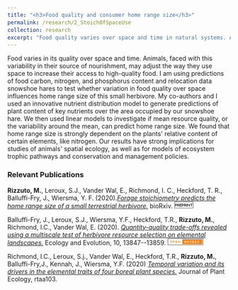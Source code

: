 ```yaml
---
title: "<h3>Food quality and consumer home range size</h3>"
permalink: /research/2_StoichOfSpaceUse
collection: research
excerpt: "Food quality varies over space and time in natural systems. Animals respond to this variation by making space use decision. I work with data from a small terrestrial herbivore to test if it varies its home range size with variation in its preferred foods' nutrient content"
---
```


<!-- <img src="" alt="" style = "width:250px;height:400px;margin-right:15px;float:left"> -->
Food varies in its quality over space and time. Animals, faced with this variability in their source of nourishment, may adjust the way they use space to increase their access to high-quality food. I am using predictions of food carbon, nitrogen, and phosphorus content and relocation data snowshoe hares to test whether variation in food quality over space influences home range size of this small herbivore. My co-authors and I used an innovative nutrient distribution model to generate predictions of plant content of key nutrients over the area occupied by our snowshoe hare. We then used linear models to investigate if mean resource quality, or the variability around the mean, can predict home range size. We found that home range size is strongly dependent on the plants' relative content of certain elements, like nitrogen. Our results have strong implications for studies of animals' spatial ecology, as well as for models of ecosystem trophic pathways and conservation and management policies.

<h3>Relevant Publications</h3>

**Rizzuto, M.**, Leroux, S.J., Vander Wal, E., Richmond, I. C., Heckford, T. R., Balluffi-Fry, J., Wiersma, Y. F. (2020).[*Forage stoichiometry predicts the home range size of a small terrestrial herbivore.*](https://doi.org/10.1101/2020.08.13.248831) bioRxiv. ![preprint](../images/preprint.png)

Balluffi-Fry, J., Leroux, S.J., Wiersma, Y.F., Heckford, T.R., **Rizzuto, M.**, Richmond, I.C., Vander Wal, E. (2020). [*Quantity-quality trade-offs revealed using a multiscale test of herbivore resource selection on elemental landscapes.*](https://doi.org/10.1002/ece3.6975) Ecology and Evolution, 10, 13847--13859. ![open_access](../images/open_access.png)

Richmond, I.C., Leroux, S.j., Vander Wal, E., Heckford, T.R., **Rizzuto, M.**, Balluffi-Fry,J., Kennah, J., Wiersma, Y.F. (2020) [*Temporal variation and its drivers in the elemental traits of four boreal plant species.*](https://doi.org/10.1093/jpe/rtaa103) Journal of Plant Ecology, rtaa103.
